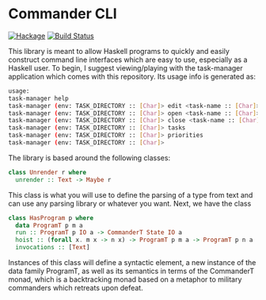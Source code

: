 # Commander CLI

[![Hackage](https://img.shields.io/hackage/v/commander-cli.svg)](https://hackage.haskell.org/package/commander-cli)
[![Build Status](https://travis-ci.org/SamuelSchlesinger/commander-cli.svg?branch=master)](https://travis-ci.org/SamuelSchlesinger/commander-cli)

This library is meant to allow Haskell programs to quickly and easily construct
command line interfaces which are easy to use, especially as a Haskell user. To
begin, I suggest viewing/playing with the task-manager application which
comes with this repository. Its usage info is generated as:

```bash
usage:
task-manager help
task-manager (env: TASK_DIRECTORY :: [Char]> edit <task-name :: [Char]>
task-manager (env: TASK_DIRECTORY :: [Char]> open <task-name :: [Char]>
task-manager (env: TASK_DIRECTORY :: [Char]> close <task-name :: [Char]>
task-manager (env: TASK_DIRECTORY :: [Char]> tasks
task-manager (env: TASK_DIRECTORY :: [Char]> priorities
task-manager (env: TASK_DIRECTORY :: [Char]>
```


The library is based around the following classes:

```haskell
class Unrender r where
  unrender :: Text -> Maybe r
```

This class is what you will use to define the parsing of a type from text and
can use any parsing library or whatever you want. Next, we have the class

```haskell
class HasProgram p where
  data ProgramT p m a
  run :: ProgramT p IO a -> CommanderT State IO a
  hoist :: (forall x. m x -> n x) -> ProgramT p m a -> ProgramT p n a
  invocations :: [Text]
```

Instances of this class will define a syntactic element, a new instance of the
data family ProgramT, as well as its semantics in terms of the CommanderT monad,
which is a backtracking monad based on a metaphor to military commanders which
retreats upon defeat.
